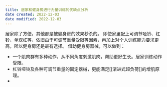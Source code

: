 ```yaml
---
title: 居家和健身房进行力量训练的优缺点分析
date created: 2022-12-03
date modified: 2022-12-03
---
```

居家除了方便，其他都是被健身房的效果秒杀的。
即使家里配上可调节哑铃、杠铃，单双杠等，依旧由于可调节重量受限等因素，再加上对个人训练能力要求更高，所以健身房还是最有选择。
借助健身房器械，可以做到：
- 一个肌肉群有多种动作，从不同角度刺激肌肉，帮助更好生长。居家训练动作受限。
- 杠铃哑铃及各种可调节重量的固定器械，更能满足[[渐进式超负荷]]的增肌原理。
- 
